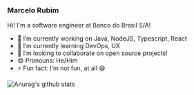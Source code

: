 
### Marcelo Rubim

Hi! I'm a software engineer at Banco do Brasil S/A!

- 🔭 I’m currently working on Java, NodeJS, Typescript, React
- 🌱 I’m currently learning DevOps, UX
- 👯 I’m looking to collaborate on open source projects!
- 😄 Pronouns: He/Him
- ⚡ Fun fact: I'm not fun, at all 😄


![Anurag's github stats](https://github-readme-stats.vercel.app/api?username=marcelorubim&show_icons=true&theme=radical)
